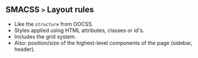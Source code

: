 ## SMACSS `>` Layout rules

* Like the `structure` from OOCSS.
* Styles applied using HTML attributes, classes or id's.
* Includes the grid system.
* Also: position/size of the highest-level components of the page (sidebar, header).
